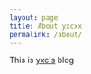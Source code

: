```yaml
---
layout: page
title: About yxcxx 
permalink: /about/
---
```


This is [yxc's](https://yxcxx.github.com) blog
